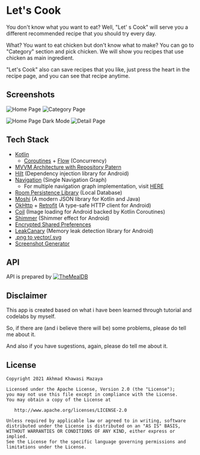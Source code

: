 # Let's Cook

You don't know what you want to eat? Well, "Let' s Cook" will serve you a different recommended recipe that you should try every day.

What? You want to eat chicken but don't know what to make? You can go to "Category" section and pick chicken. We will show you recipes that use chicken as main ingredient.

"Let's Cook" also can save recipes that you like, just press the heart in the recipe page, and you can see that recipe anytime.

## Screenshots

![Home Page](https://i.imgur.com/giqCmmz.png) ![Category Page](https://i.imgur.com/9xpMtYQ.png)

![Home Page Dark Mode](https://i.imgur.com/9A5WZU5.png) ![Detail Page](https://i.imgur.com/gXAWxV7.png)

## Tech Stack
* [Kotlin](https://kotlinlang.org/)
  * [Coroutines](https://developer.android.com/kotlin/coroutines?gclid=CjwKCAjw-e2EBhAhEiwAJI5jg8PEjvuQA4yyVE0XKE2UOoz5h1LlCKJ7IOMZN3DIdDE9R8ghDWIg2xoCWdMQAvD_BwE&gclsrc=aw.ds) + [Flow](https://developer.android.com/kotlin/flow) (Concurrency)
* [MVVM Architecture with Repository Patern](https://developer.android.com/jetpack/guide#recommended-app-arch) 
* [Hilt](https://developer.android.com/training/dependency-injection/hilt-android) (Dependency injection library for Android)
* [Navigation](https://developer.android.com/guide/navigation/navigation-getting-started) (Single Navigation Graph)
  * For multiple navigation graph implementation, visit [HERE](https://github.com/khawasi/LetsCook/tree/mult_nav_graph)
* [Room Persistence Library](https://developer.android.com/training/data-storage/room) (Local Database)
* [Moshi](https://github.com/square/moshi) (A modern JSON library for Kotlin and Java)
* [OkHttp](https://square.github.io/okhttp/) + [Retrofit](https://square.github.io/retrofit/) (A type-safe HTTP client for Android) 
* [Coil](https://github.com/coil-kt/coil) (Image loading for Android backed by Kotlin Coroutines)
* [Shimmer](http://facebook.github.io/shimmer-android/) (Shimmer effect for Android)
* [Encrypted Shared Preferences](https://developer.android.com/topic/security/data)
* [LeakCanary](https://square.github.io/leakcanary/) (Memory leak detection library for Android)
* [.png to vector/.svg](https://www.autotracer.org/)
* [Screenshot Generator](https://theapplaunchpad.com/)

## API
API is prepared by [![TheMealDB](https://www.themealdb.com/images/logo-small.png)](https://www.themealdb.com/api.php)

## Disclaimer
This app is created based on what i have been learned through tutorial and codelabs by myself.

So, if there are (and i believe there will be) some problems, please do tell me about it.

And also if you have sugestions, again, please do tell me about it.

## License

    Copyright 2021 Akhmad Khawasi Mazaya

    Licensed under the Apache License, Version 2.0 (the "License");
    you may not use this file except in compliance with the License.
    You may obtain a copy of the License at

       http://www.apache.org/licenses/LICENSE-2.0

    Unless required by applicable law or agreed to in writing, software
    distributed under the License is distributed on an "AS IS" BASIS,
    WITHOUT WARRANTIES OR CONDITIONS OF ANY KIND, either express or implied.
    See the License for the specific language governing permissions and
    limitations under the License.
